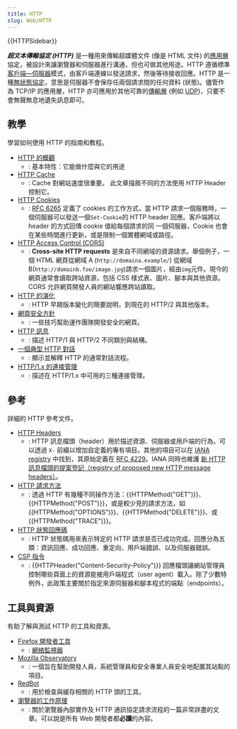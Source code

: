 ```yaml
---
title: HTTP
slug: Web/HTTP
---
```


{{HTTPSidebar}}

**_超文本傳輸協定 (HTTP)_** 是一種用來傳輸超媒體文件 (像是 HTML 文件) 的[應用層](http://en.wikipedia.org/wiki/Application_Layer)協定，被設計來讓瀏覽器和伺服器進行溝通，但也可做其他用途。HTTP 遵循標準[客戶端—伺服器](https://en.wikipedia.org/wiki/Client%E2%80%93server_model)模式，由客戶端連線以發送請求，然後等待接收回應。HTTP 是一種[無狀態協定](https://en.wikipedia.org/wiki/Stateless_protocol)，意思是伺服器不會保存任兩個請求間的任何資料 (狀態)。儘管作為 TCP/IP 的應用層，HTTP 亦可應用於其他可靠的[傳輸層](http://en.wikipedia.org/wiki/Transport_Layer) (例如 [UDP](https://en.wikipedia.org/wiki/User_Datagram_Protocol))，只要不會無聲無息地遺失訊息即可。

## 教學

學習如何使用 HTTP 的指南和教程。

- [HTTP 的概觀](/zh-TW/docs/Web/HTTP/Overview)
  - : 基本特性：它能做什麼與它的用途
- [HTTP Cache](/zh-TW/docs/Web/HTTP/Caching)
  - : Cache 對網站速度很重要。 此文章描敘不同的方法使用 HTTP Header 控制它。
- [HTTP Cookies](/zh-TW/docs/Web/HTTP/Cookies)
  - : [RFC 6265](https://tools.ietf.org/html/rfc6265) 定義了 cookies 的工作方式，當 HTTP 請求一個服務時，一個伺服器可以發送一個`Set-Cookie`的 HTTP header 回應。客戶端將以 header 的方式回傳 cookie 值給每個請求的同 一個伺服器，Cookie 也會在某些時間進行更新，或是限制一個實體網域或路徑。
- [HTTP Access Control (CORS)](/zh-TW/docs/Web/HTTP/CORS)
  - : **Cross-site HTTP requests** 是來自不同網域的資源請求。舉個例子，一個 HTML 網頁從網域 A (`http://domaina.example/`) 從網域 B(`http://domainb.foo/image.jpg`)請求一個圖片，經由`img`元件。現今的網頁通常會讀取跨站資源，包括 CSS 樣式表、圖片、腳本與其他資源。CORS 允許網頁開發人員的網站響應跨站讀取。
- [HTTP 的演化](/zh-TW/docs/Web/HTTP/Basics_of_HTTP/Evolution_of_HTTP)
  - : HTTP 早期版本變化的簡要說明，到現在的 HTTP/2 與其他版本。
- [網頁安全方針](https://wiki.mozilla.org/Security/Guidelines/Web_Security)
  - : 一些技巧幫助運作團隊開發安全的網頁。
- [HTTP 訊息](/zh-TW/docs/Web/HTTP/Messages)
  - : 描述 HTTP/1 與 HTTP/2 不同類別與結構。
- [一個典型 HTTP 對話](/zh-TW/docs/Web/HTTP/Session)
  - : 顯示並解釋 HTTP 的通常對話流程。
- [HTTP/1.x 的連接管理](/zh-TW/docs/Web/HTTP/Connection_management_in_HTTP_1.x)
  - : 描述在 HTTP/1.x 中可用的三種連接管理。

## 參考

詳細的 HTTP 參考文件。

- [HTTP Headers](/zh-TW/docs/Web/HTTP/Headers)
  - : HTTP 訊息檔頭（header）用於描述資源、伺服器或用戶端的行為。可以透過 `X-` 前綴以增加自定義的專有項目。其他的項目可以在 [IANA registry](https://www.iana.org/assignments/message-headers/message-headers.xhtml#perm-headers) 中找到，其原始定義在 [RFC 4229](https://tools.ietf.org/html/rfc4229)。IANA 同時也維護 [新 HTTP 訊息檔頭的提案登記（registry of proposed new HTTP message headers）](https://www.iana.org/assignments/message-headers/message-headers.xhtml#prov-headers)。
- [HTTP 請求方法](/zh-TW/docs/Web/HTTP/Methods)
  - : 透過 HTTP 有幾種不同操作方法：{{HTTPMethod("GET")}}、{{HTTPMethod("POST")}}，或是較少見的請求方法，如 {{HTTPMethod("OPTIONS")}}、{{HTTPMethod("DELETE")}}、或 {{HTTPMethod("TRACE")}}。
- [HTTP 狀態回應碼](/zh-TW/docs/Web/HTTP/Status)
  - : HTTP 狀態碼用來表示特定的 HTTP 請求是否已成功完成。回應分為五類：資訊回應、成功回應、重定向、用戶端錯誤、以及伺服器錯誤。
- [CSP 指令](/zh-TW/docs/Web/HTTP/Headers/Content-Security-Policy)
  - : {{HTTPHeader("Content-Security-Policy")}} 回應檔頭讓網站管理員控制哪些頁面上的資源能被用戶端程式（user agent）載入。除了少數特例外，此政策主要關於指定來源伺服器和腳本程式的端點（endpoints）。

## 工具與資源

有助了解與測試 HTTP 的工具和資源。

- [Firefox 開發者工具](https://firefox-source-docs.mozilla.org/devtools-user/index.html)
  - : [網絡監視器](https://firefox-source-docs.mozilla.org/devtools-user/network_monitor/index.html)
- [Mozilla Observatory](https://observatory.mozilla.org/)
  - : 一個旨在幫助開發人員，系統管理員和安全專業人員安全地配置其站點的項目。
- [RedBot](https://redbot.org/)
  - : 用於檢查與緩存相關的 HTTP 頭的工具。
- [瀏覽器的工作原理](https://web.dev/howbrowserswork/)
  - : 關於瀏覽器內部實作及 HTTP 通訊協定請求流程的一篇非常詳盡的文章。可以說是所有 Web 開發者都**必讀**的內容。
